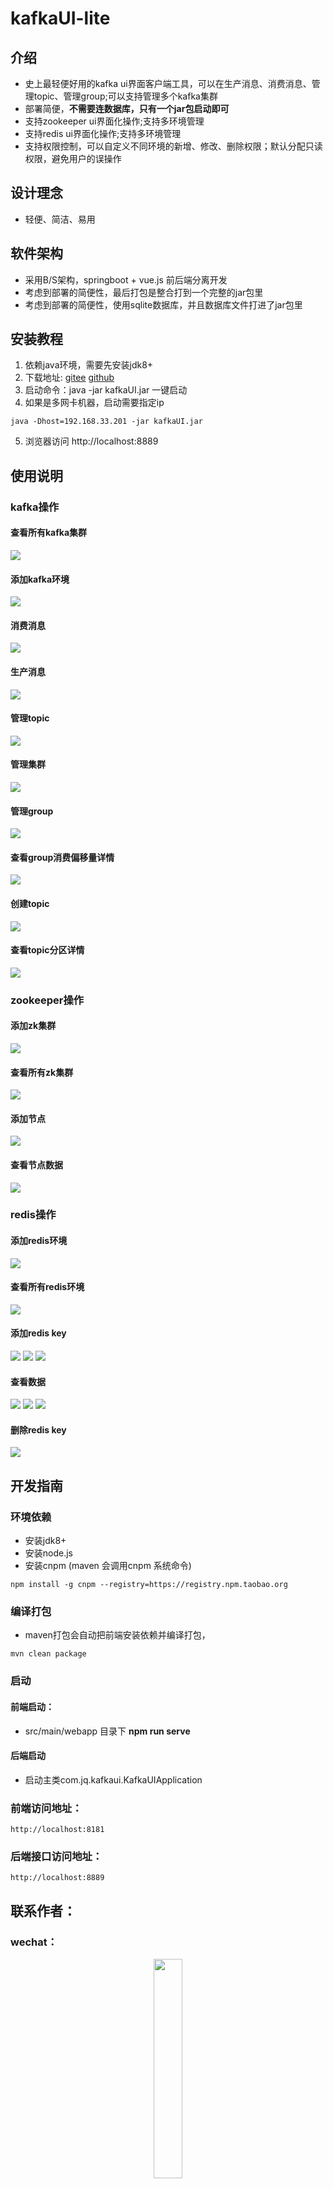 # kafkaUI-lite

## 介绍
- 史上最轻便好用的kafka ui界面客户端工具，可以在生产消息、消费消息、管理topic、管理group;可以支持管理多个kafka集群
- 部署简便，**不需要连数据库，只有一个jar包启动即可**
- 支持zookeeper ui界面化操作;支持多环境管理
- 支持redis ui界面化操作;支持多环境管理
- 支持权限控制，可以自定义不同环境的新增、修改、删除权限；默认分配只读权限，避免用户的误操作

## 设计理念
- 轻便、简洁、易用

## 软件架构
- 采用B/S架构，springboot + vue.js 前后端分离开发
- 考虑到部署的简便性，最后打包是整合打到一个完整的jar包里
- 考虑到部署的简便性，使用sqlite数据库，并且数据库文件打进了jar包里


## 安装教程

1.  依赖java环境，需要先安装jdk8+
2.  下载地址: [gitee](https://gitee.com/freakchicken/kafka-ui-lite/releases) [github](https://github.com/freakchick/DBApi/releases)
2.  启动命令：java -jar kafkaUI.jar 一键启动
4.  如果是多网卡机器，启动需要指定ip

```
java -Dhost=192.168.33.201 -jar kafkaUI.jar
```
5.  浏览器访问 http://localhost:8889


## 使用说明
### kafka操作

#### 查看所有kafka集群
![](https://freakchicken.gitee.io/images/kafkaui/Dingtalk_20210107215027.jpg)

#### 添加kafka环境
![](https://freakchicken.gitee.io/images/kafkaui/Dingtalk_20210107215038.jpg)

#### 消费消息
![](https://freakchicken.gitee.io/images/kafkaui/Dingtalk_20210107214919.jpg)

#### 生产消息
![](https://freakchicken.gitee.io/images/kafkaui/Dingtalk_20210107214957.jpg)

#### 管理topic
![](https://freakchicken.gitee.io/images/kafkaui/kafka_topic_manage_20210110184715.jpg)

#### 管理集群
![](https://freakchicken.gitee.io/images/kafkaui/kafka_cluster_20210112144820.jpg)

#### 管理group
![](https://freakchicken.gitee.io/images/kafkaui/group_manage_20210110184621.jpg)

#### 查看group消费偏移量详情
![](https://freakchicken.gitee.io/images/kafkaui/group_detail_20210110184557.jpg)

#### 创建topic
![](https://freakchicken.gitee.io/images/kafkaui/Dingtalk_20210107215016.jpg)

#### 查看topic分区详情
![](https://freakchicken.gitee.io/images/kafkaui/topic_detail_20210112144638.jpg)


### zookeeper操作
#### 添加zk集群
![](https://freakchicken.gitee.io/images/kafkaui/zk_add_source_20210110121408.png)

#### 查看所有zk集群
![](https://freakchicken.gitee.io/images/kafkaui/zk_source_20210110121439.png)

#### 添加节点
![](https://freakchicken.gitee.io/images/kafkaui/zk_add_node_20210110121530.png)

#### 查看节点数据
![](https://freakchicken.gitee.io/images/kafkaui/zkmanage_20210110121509.png)

### redis操作
#### 添加redis环境
![](https://freakchicken.gitee.io/images/kafkaui/redis_add_source_20210112143453.jpg)

#### 查看所有redis环境
![](https://freakchicken.gitee.io/images/kafkaui/redis_sources_20210112143546.jpg)

#### 添加redis key
![](https://freakchicken.gitee.io/images/kafkaui/redis_add_hash_20210112143738.jpg)
![](https://freakchicken.gitee.io/images/kafkaui/redis_add_string_20210112143815.jpg)
![](https://freakchicken.gitee.io/images/kafkaui/redis_add_list_20210112143759.jpg)

#### 查看数据
![](https://freakchicken.gitee.io/images/kafkaui/redis_string_detail_20210112143708.jpg)
![](https://freakchicken.gitee.io/images/kafkaui/redis_set_detail_20210112143642.jpg)
![](https://freakchicken.gitee.io/images/kafkaui/redis_hash_detail_20210112143618.jpg)

#### 删除redis key

![](https://freakchicken.gitee.io/images/kafkaui/redis_delete_key_20210112143842.jpg)

## 开发指南
### 环境依赖

- 安装jdk8+
- 安装node.js
- 安装cnpm (maven 会调用cnpm 系统命令)

```
npm install -g cnpm --registry=https://registry.npm.taobao.org
```

### 编译打包

- maven打包会自动把前端安装依赖并编译打包，

```
mvn clean package
```

### 启动
#### 前端启动：
- src/main/webapp 目录下 **npm run serve**

#### 后端启动
- 启动主类com.jq.kafkaui.KafkaUIApplication

### 前端访问地址：
```
http://localhost:8181
```

### 后端接口访问地址：
```
http://localhost:8889
```

## 联系作者：
### wechat：
<div style="text-align: center"> 
<img src="https://freakchicken.gitee.io/images/kafkaui/wechat.jpg" width = "30%" />
</div>


### 捐赠：
如果您喜欢此项目，请给作者捐助5块钱去买生姜洗发水，来保留为数不多的头发
<div style="text-align: center"> 
<img src="https://freakchicken.gitee.io/images/kafkaui/wechatpay.jpg" width = "30%" />
</div>